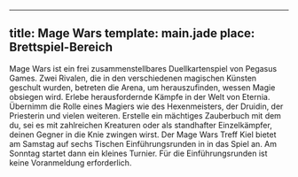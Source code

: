 ---
title: Mage Wars
template: main.jade
place: Brettspiel-Bereich
----

Mage Wars ist ein frei zusammenstellbares Duellkartenspiel von Pegasus Games. Zwei Rivalen, die in den verschiedenen magischen Künsten geschult wurden, betreten die Arena, um herauszufinden, wessen Magie obsiegen wird. Erlebe herausfordernde Kämpfe in der Welt von Eternia. Übernimm die Rolle eines Magiers wie des Hexenmeisters, der Druidin, der Priesterin und vielen weiteren. Erstelle ein mächtiges Zauberbuch mit dem du, sei es mit zahlreichen Kreaturen oder als standhafter Einzelkämpfer, deinen Gegner in die Knie zwingen wirst. Der Mage Wars Treff Kiel bietet am Samstag auf sechs Tischen Einführungsrunden in in das Spiel an. Am Sonntag startet dann ein kleines Turnier. Für die Einführungsrunden ist keine Voranmeldung erforderlich. 
